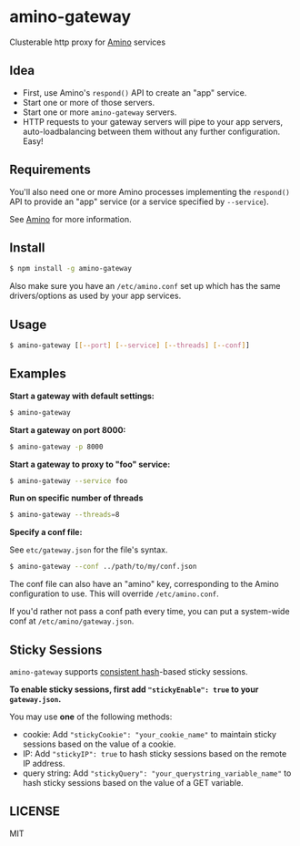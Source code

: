 amino-gateway
=============

Clusterable http proxy for [Amino](https://github.com/cantina/amino) services

Idea
----

  - First, use Amino's `respond()` API to create an "app" service.
  - Start one or more of those servers.
  - Start one or more `amino-gateway` servers.
  - HTTP requests to your gateway servers will pipe to your app servers,
    auto-loadbalancing between them without any further configuration. Easy!

Requirements
------------

You'll also need one or more Amino processes implementing the `respond()` API
to provide an "app" service (or a service specified by `--service`).

See [Amino](https://github.com/cantina/amino) for more information.

Install
-------

```bash
$ npm install -g amino-gateway
```

Also make sure you have an `/etc/amino.conf` set up which has the same drivers/options
as used by your app services.

Usage
-----

```bash
$ amino-gateway [[--port] [--service] [--threads] [--conf]]
```

Examples
--------

**Start a gateway with default settings:**

```bash
$ amino-gateway
```

**Start a gateway on port 8000:**

```bash
$ amino-gateway -p 8000
```

**Start a gateway to proxy to "foo" service:**

```bash
$ amino-gateway --service foo
```

**Run on specific number of threads**

```bash
$ amino-gateway --threads=8
```

**Specify a conf file:**

See `etc/gateway.json` for the file's syntax.

```bash
$ amino-gateway --conf ../path/to/my/conf.json
```

The conf file can also have an "amino" key, corresponding to the Amino configuration to
use. This will override `/etc/amino.conf`.

If you'd rather not pass a conf path every time, you can put a system-wide conf at
`/etc/amino/gateway.json`.

Sticky Sessions
---------------

`amino-gateway` supports
[consistent hash](http://en.wikipedia.org/wiki/Consistent_hashing)-based sticky
sessions.

__To enable sticky sessions, first add `"stickyEnable": true` to your
`gateway.json`.__

You may use **one** of the following methods:

- cookie: Add `"stickyCookie": "your_cookie_name"` to maintain sticky sessions
  based on the value of a cookie.
- IP: Add `"stickyIP": true` to hash sticky sessions based on the remote IP
  address.
- query string: Add `"stickyQuery": "your_querystring_variable_name"` to hash
  sticky sessions based on the value of a GET variable.

LICENSE
-------

MIT